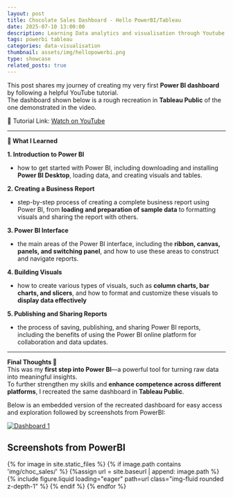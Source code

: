 ```yaml
---
layout: post
title: Chocolate Sales Dashboard - Hello PowerBI/Tableau
date: 2025-07-10 13:00:00
description: Learning Data analytics and visualisation through Youtube.
tags: powerbi tableau
categories: data-visualisation
thumbnail: assets/img/hellopowerbi.png
type: showcase
related_posts: true
---
```



This post shares my journey of creating my very first **Power BI dashboard** by following a helpful YouTube tutorial.  
The dashboard shown below is a rough recreation in **Tableau Public** of the one demonstrated in the video.  

🔗 Tutorial Link: [Watch on YouTube](https://www.youtube.com/watch?v=al4OfLIOl2w)

---

**📌 What I Learned**  

**1. Introduction to Power BI**  
- how to get started with Power BI, including downloading and installing **Power BI Desktop**, loading data, and creating visuals and tables. 

**2. Creating a Business Report**  
- step-by-step process of creating a complete business report using Power BI, from **loading and preparation of sample data** to formatting visuals and sharing the report with others.  

**3. Power BI Interface**  
- the main areas of the Power BI interface, including the **ribbon, canvas, panels, and switching panel**, and how to use these areas to construct and navigate reports. 

**4. Building Visuals**  
- how to create various types of visuals, such as **column charts, bar charts, and slicers**, and how to format and customize these visuals to **display data effectively**  

**5. Publishing and Sharing Reports**  
- the process of saving, publishing, and sharing Power BI reports, including the benefits of using the Power BI online platform for collaboration and data updates.  

---

**Final Thoughts 💭**  
This was my **first step into Power BI**—a powerful tool for turning raw data into meaningful insights.  
To further strengthen my skills and **enhance competence across different platforms**, I recreated the same dashboard in **Tableau Public**.  

Below is an embedded version of the recreated dashboard for easy access and exploration followed by screenshots from PowerBI:
<div>
<div class='tableauPlaceholder' id='viz1756133709306' style='position: relative'><noscript><a href='#'><img alt='Dashboard 1 ' src='https:&#47;&#47;public.tableau.com&#47;static&#47;images&#47;GJ&#47;GJXBFXDHY&#47;1_rss.png' style='border: none' /></a></noscript><object class='tableauViz'  style='display:none;'><param name='host_url' value='https%3A%2F%2Fpublic.tableau.com%2F' /> <param name='embed_code_version' value='3' /> <param name='path' value='shared&#47;GJXBFXDHY' /> <param name='toolbar' value='yes' /><param name='static_image' value='https:&#47;&#47;public.tableau.com&#47;static&#47;images&#47;GJ&#47;GJXBFXDHY&#47;1.png' /> <param name='animate_transition' value='yes' /><param name='display_static_image' value='yes' /><param name='display_spinner' value='yes' /><param name='display_overlay' value='yes' /><param name='display_count' value='yes' /><param name='language' value='en-US' /></object></div>                <script type='text/javascript'>                    var divElement = document.getElementById('viz1756133709306');                    var vizElement = divElement.getElementsByTagName('object')[0];                    if ( divElement.offsetWidth > 800 ) { vizElement.style.width='100%';vizElement.style.height=(divElement.offsetWidth*0.75)+'px';} else if ( divElement.offsetWidth > 500 ) { vizElement.style.width='100%';vizElement.style.height=(divElement.offsetWidth*0.75)+'px';} else { vizElement.style.width='100%';vizElement.style.height='777px';}                     var scriptElement = document.createElement('script');                    scriptElement.src = 'https://public.tableau.com/javascripts/api/viz_v1.js';                    vizElement.parentNode.insertBefore(scriptElement, vizElement);                </script></div>

## Screenshots from PowerBI
<swiper-container keyboard="true" navigation="true" pagination="true" pagination-clickable="true" pagination-dynamic-bullets="true" rewind="true">
    {% for image in site.static_files %}
        {% if image.path contains 'img/choc_sales/' %}
          {%assign url = site.baseurl | append: image.path %}
          <swiper-slide>{% include figure.liquid loading="eager" path=url class="img-fluid rounded z-depth-1" %}</swiper-slide>
        {% endif %}
    {% endfor %}
</swiper-container>












